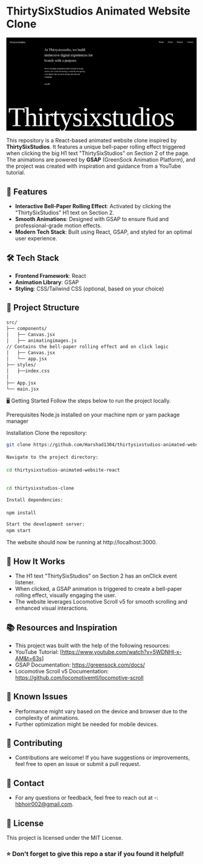 # ThirtySixStudios Animated Website Clone

![Website Screenshot](src/assets/screenshots/Screenshot.gif)

This repository is a React-based animated website clone inspired by **ThirtySixStudios**. It features a unique bell-paper rolling effect triggered when clicking the big H1 text "ThirtySixStudios" on Section 2 of the page. The animations are powered by **GSAP** (GreenSock Animation Platform), and the project was created with inspiration and guidance from a YouTube tutorial.

## 🚀 Features

- **Interactive Bell-Paper Rolling Effect**: Activated by clicking the "ThirtySixStudios" H1 text on Section 2.
- **Smooth Animations**: Designed with GSAP to ensure fluid and professional-grade motion effects.
- **Modern Tech Stack**: Built using React, GSAP, and styled for an optimal user experience.



## 🛠️ Tech Stack

- **Frontend Framework**: React
- **Animation Library**: GSAP
- **Styling**: CSS/Tailwind CSS (optional, based on your choice)

## 📂 Project Structure

```plaintext
src/
├── components/
│   ├── Canvas.jsx
│   ├── animatingimages.js  
// Contains the bell-paper rolling effect and on click logic
│   ├── Canvas.jsx
│   └── app.jsx
├── styles/
│   ├──index.css
│   
├── App.jsx
└── main.jsx
```
🖥️ Getting Started
Follow the steps below to run the project locally.

Prerequisites
Node.js installed on your machine
npm or yarn package manager

Installation
Clone the repository:
```bash
git clone https://github.com/Harshad1304/thirtysixstudios-animated-website-react.git

Navigate to the project directory:

cd thirtysixstudios-animated-website-react

```

```bash

cd thirtysixstudios-clone

```
```bash
Install dependencies:

npm install
```

```Bash
Start the development server:
npm start

```
The website should now be running at http://localhost:3000.

## 📜 How It Works
-  The H1 text "ThirtySixStudios" on Section 2 has an onClick event listener.
-  When clicked, a GSAP animation is triggered to create a bell-paper rolling effect, visually engaging the user.
-  The website leverages Locomotive Scroll v5 for smooth scrolling and enhanced visual interactions.
## 📚 Resources and Inspiration
-  This project was built with the help of the following resources:
-  YouTube Tutorial: [https://www.youtube.com/watch?v=5WDNHl-x-AM&t=63s]
-  GSAP Documentation: https://greensock.com/docs/
-  Locomotive Scroll v5 Documentation: https://github.com/locomotivemtl/locomotive-scroll
## 🐛 Known Issues
-  Performance might vary based on the device and browser due to the complexity of animations.
-  Further optimization might be needed for mobile devices.

## 🤝 Contributing
-  Contributions are welcome! If you have suggestions or improvements, feel free to open an issue or submit a pull request.


## 📧 Contact
-  For any questions or feedback, feel free to reach out at -: hbhoir002@gmail.com.


## 📄 License
This project is licensed under the MIT License.


### ⭐️ Don't forget to give this repo a star if you found it helpful!